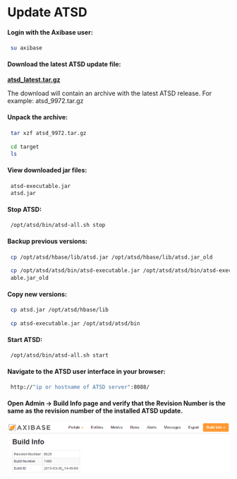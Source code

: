 # Update ATSD


#### Login with the Axibase user:

```sh
 su axibase                                                               
```

#### Download the latest ATSD update file:

**[atsd\_latest.tar.gz](http://axibase.com/public/atsd_ce_update_latest.htm "ATSD Update")**

The download will contain an archive with the latest ATSD release. For
example: atsd\_9972.tar.gz

#### Unpack the archive:

```sh
 tar xzf atsd_9972.tar.gz                                                 
```

```sh
 cd target                                                                
 ls                                                                       
```

#### View downloaded jar files:

```sh
 atsd-executable.jar                                                      
 atsd.jar                                                                 
```

#### Stop ATSD:

```sh
 /opt/atsd/bin/atsd-all.sh stop                                           
```

#### Backup previous versions:

```sh
 cp /opt/atsd/hbase/lib/atsd.jar /opt/atsd/hbase/lib/atsd.jar_old         
```

```sh
 cp /opt/atsd/atsd/bin/atsd-executable.jar /opt/atsd/atsd/bin/atsd-execut 
 able.jar_old                                                             
```

#### **Copy new versions:**

```sh
 cp atsd.jar /opt/atsd/hbase/lib                                          
```

```sh
 cp atsd-executable.jar /opt/atsd/atsd/bin                                
```

#### **Start ATSD:**

```sh
 /opt/atsd/bin/atsd-all.sh start                                          
```

#### Navigate to the ATSD user interface in your browser:

```sh
 http://"ip or hostname of ATSD server":8088/                             
```

#### Open Admin -\> Build Info page and verify that the Revision Number is the same as the revision number of the installed ATSD update.

![](images/ATSD_build_info.png "ATSD_build_info")